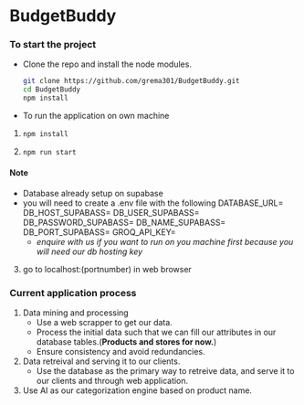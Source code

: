 # BudgetBuddy


### To start the project
 - Clone the repo and install the node modules.
    ```bash
    git clone https://github.com/grema301/BudgetBuddy.git
    cd BudgetBuddy 
    npm install
    ```

 - To run the application on own machine
1.  
   ```bash
   npm install
   ```
2.  
   ```bash
   npm run start
   ```
#### Note
 - Database already setup on supabase
 - you will need to create a .env file with the following
DATABASE_URL=
DB_HOST_SUPABASS=
DB_USER_SUPABASS=
DB_PASSWORD_SUPABASS=
DB_NAME_SUPABASS=
DB_PORT_SUPABASS=
GROQ_API_KEY=
   - *enquire with us if you want to run on you machine first because you will need our db hosting key*

3. go to localhost:(portnumber) in web browser





### Current application process
1.  Data mining and processing
    - Use a web scrapper to get our data.
    - Process the initial data such that we can fill our attributes in our database tables.(<strong>Products and stores for now.</strong>)
    - Ensure consistency and avoid redundancies.
2. Data retreival and serving it to our clients.
   -  Use the database as the primary way to retreive data, and serve it to our clients and through web application.
3. Use AI as our categorization engine based on product name.

  
